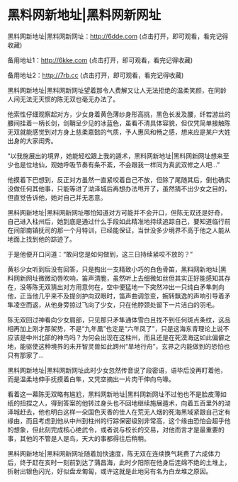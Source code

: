 # 黑料网新地址|黑料网新网址


黑料网新地址|黑料网新网址：http://6dde.com (点击打开，即可观看，看完记得收藏)

备用地址1：http://6kke.com (点击打开，即可观看，看完记得收藏)

备用地址2：http://7rb.cc (点击打开，即可观看，看完记得收藏)




黑料网新地址|黑料网新网址望着那令人费解又让人无法拒绝的温柔笑颜，在同龄人间无法无天惯的陈无双也毫无办法了。

他索性仔细观察起对方，少女身着黄色薄纱身形高挑，黑色长发及腰，纤若游丝的腰间挂着一柄长剑，剑鞘呈少见的冰蓝色，虽看不清具体容貌，但仅凭简单接触陈无双就能感觉到对方身上慈柔嘉懿的气质，予人惠风和畅之感，想来应是某户大姓出身的大家闺秀。

“以我施展出的境界，她能轻松跟上我的遁术，黑料网新地址|黑料网新网址想来至少也是位地仙，观她呼吸节奏有条不紊，不会跟我一样同为真武双修之人吧…”

他摸着下巴想到，反正对方虽然一直紧咬着自己不放，但除了尾随其后，倒也确实没做任何其他事，只能等进了泑泽城后再想办法甩开了，虽然猜不出少女之目的，但直觉告诉他，她对自己并无恶意。

黑料网新地址|黑料网新网址哪怕知道对方可能并不会开口，但陈无双还是好奇，自己进入柱州后，她到底是通过什么手段如此精准地持续追踪自己，要知道临行前在间部南镇抚司的那一个月特训，已经能保证，当世没多少境界不高于他之人能从地面上找到他的踪迹了。

于是他便开口问道：“敢问您是如何做到，这三日持续紧咬不放的？”

黄衫少女听到后没有回答，只是掏出一支精致小巧的白色骨笛，黑料网新地址|黑料网新网址微微动唇吹响，笛声清脆，虽然听上去细微如丝但其实正好能感知其存在，没等陈无双猜出对方用意何在，空中便猛地一下突然冲出一只纯白矛隼刺向他，正当他几乎来不及提剑护向双眼时，笛声曲调忽变，婉转飘逸的声响引导着矛隼凌空而返，从他身旁掠过飞向了少女，只在他脖颈处留下一片洁白的羽毛。

陈无双回过神看向少女肩部，只见那只矛隼通体雪白且找不到任何斑点条纹，这品相再加上刚才那架势，不是“九年凰”也定是“六年凤了”，只是这海东青理论上说不应该是中州北部的神鸟吗？为何会出现在这柱州，而且还是在死漠海这如此偏僻之地，能驱使这种境界的未开智灵兽如此跨州“旱地行舟”，玄界之内能做到的恐怕也只有那家了…

黑料网新地址|黑料网新网址此时少女忽然传音说了段密语，语毕后没再盯着他，而是温柔地伸手抚摸着白隼，又凭空摘出一片肉干伸向鸟喙。

看着这一幕陈无双略有尴尬，黑料网新地址|黑料网新网址不过他也不是脸皮薄如纸的扭捏之人，得到答案的他转过身头也不回地继续施展遁术，向着五百里外的泑泽城赶去，他也明白这样一朵国色天香的佳人在荒无人烟的死海黑域紧跟自己定有缘由，而且考虑到他从中州到柱州的行踪保密级别非常高，这个缘由恐怕会超乎他的想象，但此刻完成核心绝武令，或者说与校长的交易，对他而言才是最重要的事，其他的不管是人是鸟，天大的事都得往后稍稍。

黑料网新地址|黑料网新网址随着加快速度，陈无双在连续换气耗费了六成体力后，终于赶在亥时一刻前到达了蒲昌海，此时夕阳照在他身后连绵不绝的土堆上，折射出银色闪光，好似盘龙匍匐，或许这就是此地另有名为白龙堆之原因。

